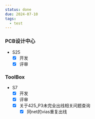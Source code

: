```yaml
---
status: done
due: 2024-07-10
tags:
  - test
---
```


### PCB设计中心
- S25
	- [x] 开发
	- [x] 评审
### ToolBox
- S7
	- [x] 开发
	- [x] 评审
	- [x] 关于425_P3未完全出线相关问题查询
		- [x] 同net的vias重复出线
